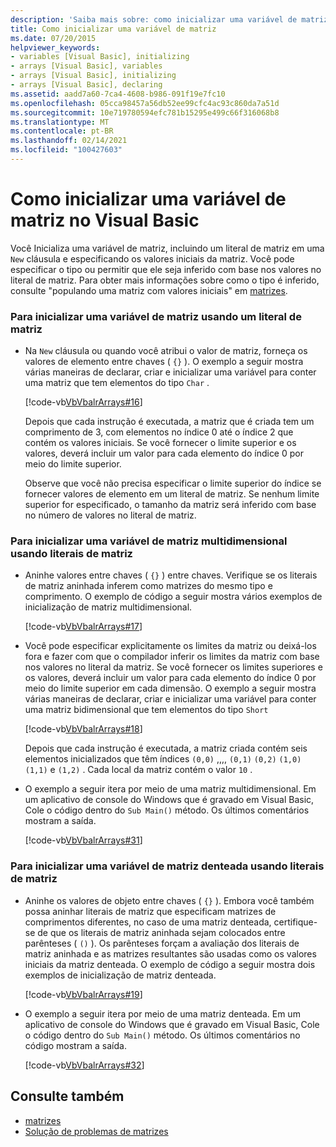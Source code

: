 ```yaml
---
description: 'Saiba mais sobre: como inicializar uma variável de matriz no Visual Basic'
title: Como inicializar uma variável de matriz
ms.date: 07/20/2015
helpviewer_keywords:
- variables [Visual Basic], initializing
- arrays [Visual Basic], variables
- arrays [Visual Basic], initializing
- arrays [Visual Basic], declaring
ms.assetid: aadd7a60-7ca4-4608-b986-091f19e7fc10
ms.openlocfilehash: 05cca98457a56db52ee99cfc4ac93c860da7a51d
ms.sourcegitcommit: 10e719780594efc781b15295e499c66f316068b8
ms.translationtype: MT
ms.contentlocale: pt-BR
ms.lasthandoff: 02/14/2021
ms.locfileid: "100427603"
---
```

# <a name="how-to-initialize-an-array-variable-in-visual-basic"></a>Como inicializar uma variável de matriz no Visual Basic

Você Inicializa uma variável de matriz, incluindo um literal de matriz em uma `New` cláusula e especificando os valores iniciais da matriz. Você pode especificar o tipo ou permitir que ele seja inferido com base nos valores no literal de matriz. Para obter mais informações sobre como o tipo é inferido, consulte "populando uma matriz com valores iniciais" em [matrizes](index.md).  
  
### <a name="to-initialize-an-array-variable-by-using-an-array-literal"></a>Para inicializar uma variável de matriz usando um literal de matriz  
  
- Na `New` cláusula ou quando você atribui o valor de matriz, forneça os valores de elemento entre chaves ( `{}` ). O exemplo a seguir mostra várias maneiras de declarar, criar e inicializar uma variável para conter uma matriz que tem elementos do tipo `Char` .  
  
     [!code-vb[VbVbalrArrays#16](~/samples/snippets/visualbasic/VS_Snippets_VBCSharp/VbVbalrArrays/VB/Class1.vb#16)]  
  
     Depois que cada instrução é executada, a matriz que é criada tem um comprimento de 3, com elementos no índice 0 até o índice 2 que contém os valores iniciais. Se você fornecer o limite superior e os valores, deverá incluir um valor para cada elemento do índice 0 por meio do limite superior.  
  
     Observe que você não precisa especificar o limite superior do índice se fornecer valores de elemento em um literal de matriz. Se nenhum limite superior for especificado, o tamanho da matriz será inferido com base no número de valores no literal de matriz.  
  
### <a name="to-initialize-a-multidimensional-array-variable-by-using-array-literals"></a>Para inicializar uma variável de matriz multidimensional usando literais de matriz  
  
- Aninhe valores entre chaves ( `{}` ) entre chaves. Verifique se os literais de matriz aninhada inferem como matrizes do mesmo tipo e comprimento. O exemplo de código a seguir mostra vários exemplos de inicialização de matriz multidimensional.  
  
     [!code-vb[VbVbalrArrays#17](~/samples/snippets/visualbasic/VS_Snippets_VBCSharp/VbVbalrArrays/VB/Class1.vb#17)]  
  
- Você pode especificar explicitamente os limites da matriz ou deixá-los fora e fazer com que o compilador inferir os limites da matriz com base nos valores no literal da matriz. Se você fornecer os limites superiores e os valores, deverá incluir um valor para cada elemento do índice 0 por meio do limite superior em cada dimensão. O exemplo a seguir mostra várias maneiras de declarar, criar e inicializar uma variável para conter uma matriz bidimensional que tem elementos do tipo `Short`  
  
     [!code-vb[VbVbalrArrays#18](~/samples/snippets/visualbasic/VS_Snippets_VBCSharp/VbVbalrArrays/VB/Class1.vb#18)]  
  
     Depois que cada instrução é executada, a matriz criada contém seis elementos inicializados que têm índices `(0,0)` ,,,, `(0,1)` `(0,2)` `(1,0)` `(1,1)` e `(1,2)` . Cada local da matriz contém o valor `10` .  
  
- O exemplo a seguir itera por meio de uma matriz multidimensional. Em um aplicativo de console do Windows que é gravado em Visual Basic, Cole o código dentro do `Sub Main()` método. Os últimos comentários mostram a saída.  
  
     [!code-vb[VbVbalrArrays#31](~/samples/snippets/visualbasic/VS_Snippets_VBCSharp/VbVbalrArrays/VB/Class1.vb#31)]  
  
### <a name="to-initialize-a-jagged-array-variable-by-using-array-literals"></a>Para inicializar uma variável de matriz denteada usando literais de matriz  
  
- Aninhe os valores de objeto entre chaves ( `{}` ). Embora você também possa aninhar literais de matriz que especificam matrizes de comprimentos diferentes, no caso de uma matriz denteada, certifique-se de que os literais de matriz aninhada sejam colocados entre parênteses ( `()` ). Os parênteses forçam a avaliação dos literais de matriz aninhada e as matrizes resultantes são usadas como os valores iniciais da matriz denteada. O exemplo de código a seguir mostra dois exemplos de inicialização de matriz denteada.  
  
     [!code-vb[VbVbalrArrays#19](~/samples/snippets/visualbasic/VS_Snippets_VBCSharp/VbVbalrArrays/VB/Class1.vb#19)]  
  
- O exemplo a seguir itera por meio de uma matriz denteada. Em um aplicativo de console do Windows que é gravado em Visual Basic, Cole o código dentro do `Sub Main()` método.  Os últimos comentários no código mostram a saída.  
  
     [!code-vb[VbVbalrArrays#32](~/samples/snippets/visualbasic/VS_Snippets_VBCSharp/VbVbalrArrays/VB/Class1.vb#32)]  
  
## <a name="see-also"></a>Consulte também

- [matrizes](index.md)
- [Solução de problemas de matrizes](troubleshooting-arrays.md)
